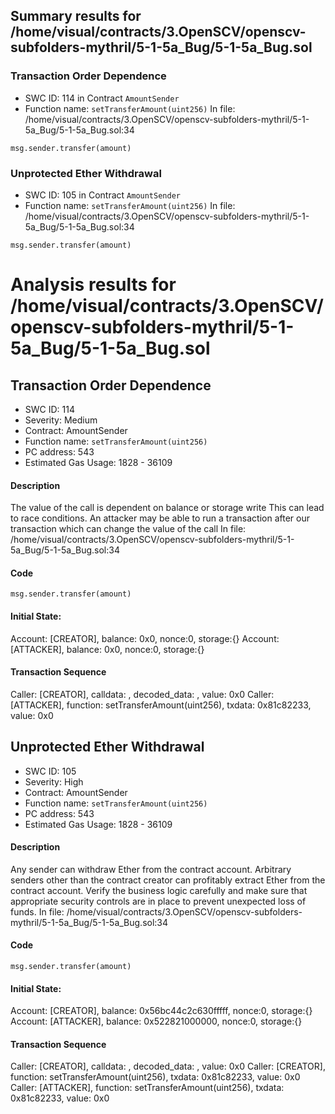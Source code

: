 ## Summary results for /home/visual/contracts/3.OpenSCV/openscv-subfolders-mythril/5-1-5a_Bug/5-1-5a_Bug.sol
### Transaction Order Dependence
- SWC ID: 114 in Contract `AmountSender`
- Function name: `setTransferAmount(uint256)`
In file: /home/visual/contracts/3.OpenSCV/openscv-subfolders-mythril/5-1-5a_Bug/5-1-5a_Bug.sol:34
```
msg.sender.transfer(amount)
```
### Unprotected Ether Withdrawal
- SWC ID: 105 in Contract `AmountSender`
- Function name: `setTransferAmount(uint256)`
In file: /home/visual/contracts/3.OpenSCV/openscv-subfolders-mythril/5-1-5a_Bug/5-1-5a_Bug.sol:34
```
msg.sender.transfer(amount)
```
# Analysis results for /home/visual/contracts/3.OpenSCV/openscv-subfolders-mythril/5-1-5a_Bug/5-1-5a_Bug.sol

## Transaction Order Dependence
- SWC ID: 114
- Severity: Medium
- Contract: AmountSender
- Function name: `setTransferAmount(uint256)`
- PC address: 543
- Estimated Gas Usage: 1828 - 36109

#### Description

The value of the call is dependent on balance or storage write
This can lead to race conditions. An attacker may be able to run a transaction after our transaction which can change the value of the call
In file: /home/visual/contracts/3.OpenSCV/openscv-subfolders-mythril/5-1-5a_Bug/5-1-5a_Bug.sol:34

#### Code

```
msg.sender.transfer(amount)
```

#### Initial State:

Account: [CREATOR], balance: 0x0, nonce:0, storage:{}
Account: [ATTACKER], balance: 0x0, nonce:0, storage:{}

#### Transaction Sequence

Caller: [CREATOR], calldata: , decoded_data: , value: 0x0
Caller: [ATTACKER], function: setTransferAmount(uint256), txdata: 0x81c82233, value: 0x0


## Unprotected Ether Withdrawal
- SWC ID: 105
- Severity: High
- Contract: AmountSender
- Function name: `setTransferAmount(uint256)`
- PC address: 543
- Estimated Gas Usage: 1828 - 36109

#### Description

Any sender can withdraw Ether from the contract account.
Arbitrary senders other than the contract creator can profitably extract Ether from the contract account. Verify the business logic carefully and make sure that appropriate security controls are in place to prevent unexpected loss of funds.
In file: /home/visual/contracts/3.OpenSCV/openscv-subfolders-mythril/5-1-5a_Bug/5-1-5a_Bug.sol:34

#### Code

```
msg.sender.transfer(amount)
```

#### Initial State:

Account: [CREATOR], balance: 0x56bc44c2c630fffff, nonce:0, storage:{}
Account: [ATTACKER], balance: 0x522821000000, nonce:0, storage:{}

#### Transaction Sequence

Caller: [CREATOR], calldata: , decoded_data: , value: 0x0
Caller: [CREATOR], function: setTransferAmount(uint256), txdata: 0x81c82233, value: 0x0
Caller: [ATTACKER], function: setTransferAmount(uint256), txdata: 0x81c82233, value: 0x0


